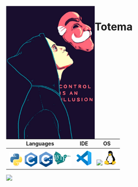 <img src="https://github.com/T0TEMA/T0TEMA/blob/main/Control%20is%20an%20illusion.jpg" width="239" align="left">

# Totema

| Languages  |  IDE  |  OS  |
| :--------: | :---: | :--: |
|<img src="https://github.com/devicons/devicon/blob/v2.15.1/icons/python/python-original.svg" width="40"/><img src="https://github.com/devicons/devicon/blob/master/icons/c/c-original.svg" width="40"/><img src="https://github.com/devicons/devicon/blob/master/icons/cplusplus/cplusplus-original.svg" width="41"/><img src="https://github.com/TotemaM/TotemaM/blob/main/latex_white_bird.png" width="48"/>|<img src="https://github.com/devicons/devicon/blob/master/icons/vscode/vscode-original.svg" width="40"/>|<img src="https://upload.wikimedia.org/wikipedia/commons/thumb/8/87/Windows_logo_-_2021.svg/60px-Windows_logo_-_2021.svg.png" width="35"/><img src="https://github.com/devicons/devicon/blob/master/icons/linux/linux-original.svg" width="40"/>|

<img src="https://leetcard.jacoblin.cool/TotemaM" width="366"/>
